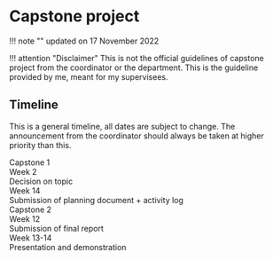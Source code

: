 # Capstone project

!!! note ""
    updated on 17 November 2022

!!! attention "Disclaimer"
    This is not the official guidelines of capstone project from the coordinator or the department. This is the guideline provided by me, meant for my supervisees. 

## Timeline

This is a general timeline, all dates are subject to change. The announcement from the coordinator should always be taken at higher priority than this.

<div class="timeline">
    <div class="container left title">
        <div class="content">Capstone 1</div>
    </div>
    <div class="container right">
        <div class="date">Week 2</div>
        <div class="content">Decision on topic</div>
    </div>
    <div class="container right">
        <div class="date">Week 14</div>
        <div class="content">Submission of planning document + activity log</div>
    </div>
    <div class="container left title">
        <div class="content">Capstone 2</div>
    </div>
    <div class="container right">
        <div class="date">Week 12</div>
        <div class="content">Submission of final report</div>
    </div>
    <div class="container right">
        <div class="date">Week 13-14</div>
        <div class="content">Presentation and demonstration</div>
    </div>
</div>